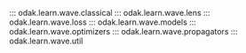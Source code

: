::: odak.learn.wave.classical
::: odak.learn.wave.lens
::: odak.learn.wave.loss
::: odak.learn.wave.models
::: odak.learn.wave.optimizers
::: odak.learn.wave.propagators
::: odak.learn.wave.util
